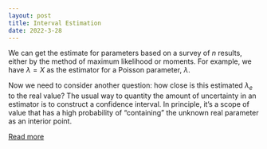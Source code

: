 ```yaml
---
layout: post
title: Interval Estimation
date: 2022-3-28
---
```


We can get the estimate for parameters based on a survey of $n$ results, either by the method
of maximum likelihood or moments. For example, we have $\lambda = X$ as the estimator for a Poisson
parameter, $\lambda$.

Now we need to consider another question: how close is this estimated $\lambda_e$ to the
real value? The usual way to quantity the amount of uncertainty in an estimator is to construct a
confidence interval. In principle, it’s a scope of value that has a high probability of “containing” the unknown real parameter as an interior point.

<a href="/pdf/interval.pdf" target="_blank">Read more</a>
